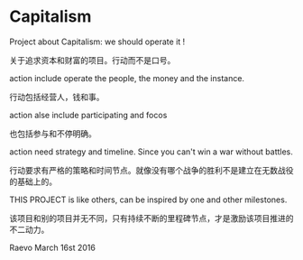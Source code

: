 # Capitalism
Project about Capitalism: we should operate it !

关于追求资本和财富的项目。行动而不是口号。

action include operate the people, the money and the instance. 

行动包括经营人，钱和事。

action alse include participating and focos

也包括参与和不停明确。

action need strategy and timeline. Since you can't win a war without battles.

行动要求有严格的策略和时间节点。就像没有哪个战争的胜利不是建立在无数战役的基础上的。

THIS PROJECT is like others, can be inspired by one and other milestones.

该项目和别的项目并无不同，只有持续不断的里程碑节点，才是激励该项目推进的不二动力。

Raevo  March 16st 2016
